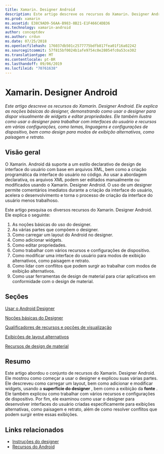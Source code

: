```yaml
---
title: Xamarin. Designer Android
description: Este artigo descreve os recursos do Xamarin. Designer Android. Ele explica as noções básicas do designer, demonstrando como usar o designer para dispor visualmente de widgets e editar propriedades. Ele também ilustra como usar o designer para trabalhar com interfaces de usuário e recursos em várias configurações, como temas, linguagens e configurações de dispositivo, bem como criar modos de exibição alternativos, como paisagem e retrato.
ms.prod: xamarin
ms.assetid: E38C9AD9-56AA-B983-8B21-E1F466C4DB36
ms.technology: xamarin-android
author: conceptdev
ms.author: crdun
ms.date: 07/25/2018
ms.openlocfilehash: 176037db501c2577775bdfb817fea01f16a02242
ms.sourcegitcommit: 57f815bf0024b1afe9754c0e28054fc0a53ce302
ms.translationtype: MT
ms.contentlocale: pt-BR
ms.lasthandoff: 09/06/2019
ms.locfileid: "70761638"
---
```

# <a name="xamarinandroid-designer"></a>Xamarin. Designer Android

_Este artigo descreve os recursos do Xamarin. Designer Android. Ele explica as noções básicas do designer, demonstrando como usar o designer para dispor visualmente de widgets e editar propriedades. Ele também ilustra como usar o designer para trabalhar com interfaces do usuário e recursos em várias configurações, como temas, linguagens e configurações de dispositivo, bem como design para modos de exibição alternativos, como paisagem e retrato._

## <a name="overview"></a>Visão geral

O Xamarin. Android dá suporte a um estilo declarativo de design de interface do usuário com base em arquivos XML, bem como a criação programática da interface do usuário no código.
Ao usar a abordagem declarativa, os arquivos XML podem ser editados manualmente ou modificados usando o Xamarin. Designer Android. O uso de um designer permite comentários imediatos durante a criação da interface do usuário, acelera o desenvolvimento e torna o processo de criação da interface do usuário menos trabalhoso.

Este artigo pesquisa os diversos recursos do Xamarin. Designer Android. Ele explica o seguinte:

1. As noções básicas do uso do designer.
2. As várias partes que compõem o designer.
3. Como carregar um layout do Android no designer.
4. Como adicionar widgets.
5. Como editar propriedades.
6. Como trabalhar com vários recursos e configurações de dispositivo.
7. Como modificar uma interface do usuário para modos de exibição alternativos, como paisagem e retrato. 
8. Como lidar com conflitos que podem surgir ao trabalhar com modos de exibição alternativos. 
9. Como usar ferramentas de design de material para criar aplicativos em conformidade com o design de material.

## <a name="sections"></a>Seções

 [Usar o Android Designer](~/android/user-interface/android-designer/designer-walkthrough.md)

 [Noções básicas do Designer](~/android/user-interface/android-designer/designer-basics.md)

 [Qualificadores de recursos e opções de visualização](~/android/user-interface/android-designer/resource-qualifiers.md)

 [Exibições de layout alternativos](~/android/user-interface/android-designer/alternative-layout-views.md)

 [Recursos de design de material](~/android/user-interface/android-designer/material-design-features.md)

## <a name="summary"></a>Resumo

Este artigo abordou o conjunto de recursos do Xamarin. Designer Android.
Ele mostrou como começar a usar o designer e explicou suas várias partes. Ele descreveu como carregar um layout, bem como adicionar e modificar widgets, usando a **superfície do designer** , bem como a exibição da **fonte** . Ele também explicou como trabalhar com vários recursos e configurações de dispositivo. Por fim, ele examinou como usar o designer para desenvolver interfaces do usuário criadas especificamente para exibições alternativas, como paisagem e retrato, além de como resolver conflitos que podem surgir entre essas exibições.

## <a name="related-links"></a>Links relacionados

- [Instruções do designer](~/android/user-interface/android-designer/designer-walkthrough.md)
- [Recursos do Android](~/android/app-fundamentals/resources-in-android/index.md)
